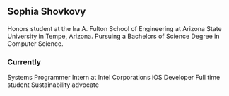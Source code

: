 ## Sophia Shovkovy

Honors student at the Ira A. Fulton School of Engineering at Arizona State University in Tempe, Arizona. Pursuing a Bachelors of Science Degree in Computer Science.

### Currently
Systems Programmer Intern at Intel Corporations
iOS Developer
Full time student
Sustainability advocate
